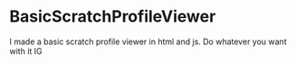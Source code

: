 # BasicScratchProfileViewer
I made a basic scratch profile viewer in html and js. Do whatever you want with it IG
